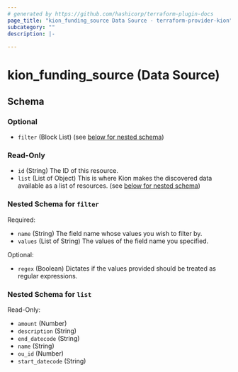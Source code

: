 ```yaml
---
# generated by https://github.com/hashicorp/terraform-plugin-docs
page_title: "kion_funding_source Data Source - terraform-provider-kion"
subcategory: ""
description: |-
  
---
```


# kion_funding_source (Data Source)





<!-- schema generated by tfplugindocs -->
## Schema

### Optional

- `filter` (Block List) (see [below for nested schema](#nestedblock--filter))

### Read-Only

- `id` (String) The ID of this resource.
- `list` (List of Object) This is where Kion makes the discovered data available as a list of resources. (see [below for nested schema](#nestedatt--list))

<a id="nestedblock--filter"></a>
### Nested Schema for `filter`

Required:

- `name` (String) The field name whose values you wish to filter by.
- `values` (List of String) The values of the field name you specified.

Optional:

- `regex` (Boolean) Dictates if the values provided should be treated as regular expressions.


<a id="nestedatt--list"></a>
### Nested Schema for `list`

Read-Only:

- `amount` (Number)
- `description` (String)
- `end_datecode` (String)
- `name` (String)
- `ou_id` (Number)
- `start_datecode` (String)
